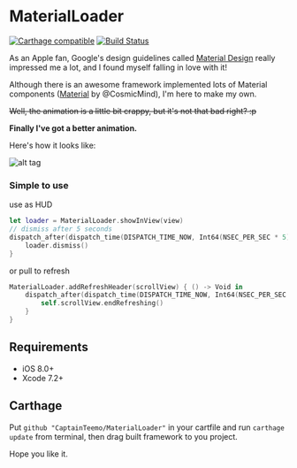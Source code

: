 # MaterialLoader
[![Carthage compatible](https://img.shields.io/badge/Carthage-compatible-4BC51D.svg?style=flat)](https://github.com/Carthage/Carthage)
[![Build Status](https://travis-ci.org/CaptainTeemo/MaterialLoader.svg?branch=master)](https://travis-ci.org/CaptainTeemo/MaterialLoader)

As an Apple fan, Google's design guidelines called [Material Design](https://www.google.com/design/spec/material-design) really impressed me a lot, and I found myself falling in love with it!

Although there is an awesome framework implemented lots of Material components ([Material](https://github.com/CosmicMind/Material.git) by @CosmicMind), I'm here to make my own.


~~Well, the animation is a little bit crappy, but it's not that bad right? :p~~

**Finally I've got a better animation.**

Here's how it looks like:


![alt tag](https://raw.github.com/CaptainTeemo/MaterialLoader/master/demo.gif)


### Simple to use

use as HUD
```swift
let loader = MaterialLoader.showInView(view)
// dismiss after 5 seconds
dispatch_after(dispatch_time(DISPATCH_TIME_NOW, Int64(NSEC_PER_SEC * 5)), dispatch_get_main_queue()) { () -> Void in
    loader.dismiss()
}
```

or pull to refresh

```swift
MaterialLoader.addRefreshHeader(scrollView) { () -> Void in
    dispatch_after(dispatch_time(DISPATCH_TIME_NOW, Int64(NSEC_PER_SEC * 5)), dispatch_get_main_queue()) { () -> Void in
        self.scrollView.endRefreshing()
    }
}
```

## Requirements
* iOS 8.0+
* Xcode 7.2+

## Carthage
Put `github "CaptainTeemo/MaterialLoader"` in your cartfile and run `carthage update` from terminal, then drag built framework to you project.

Hope you like it.
